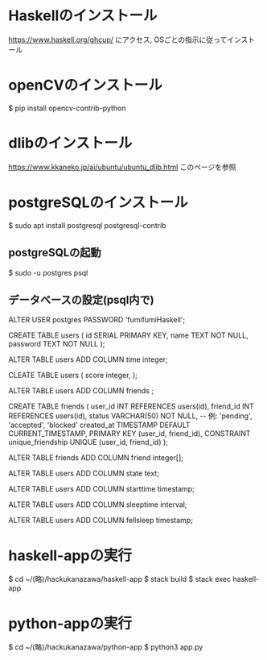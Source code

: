 # Haskellのインストール
https://www.haskell.org/ghcup/ にアクセス, OSごとの指示に従ってインストール

# openCVのインストール
$ pip install opencv-contrib-python

# dlibのインストール
https://www.kkaneko.jp/ai/ubuntu/ubuntu_dlib.html このページを参照

# postgreSQLのインストール
$ sudo apt install postgresql postgresql-contrib

## postgreSQLの起動
$ sudo -u postgres psql

## データベースの設定(psql内で)
ALTER USER postgres PASSWORD 'fumifumiHaskell';

CREATE TABLE users (
    id SERIAL PRIMARY KEY,
    name TEXT NOT NULL,
    password TEXT NOT NULL
);

ALTER TABLE users ADD COLUMN time integer;

CLEATE TABLE users (
             score integer,
             );

ALTER TABLE users ADD COLUMN friends ;

CREATE TABLE friends (
    user_id INT REFERENCES users(id),
    friend_id INT REFERENCES users(id),
    status VARCHAR(50) NOT NULL, -- 例: 'pending', 'accepted', 'blocked'
    created_at TIMESTAMP DEFAULT CURRENT_TIMESTAMP,
    PRIMARY KEY (user_id, friend_id),
    CONSTRAINT unique_friendship UNIQUE (user_id, friend_id)
);

ALTER TABLE friends ADD COLUMN friend integer[];

ALTER TABLE users ADD COLUMN state text;

ALTER TABLE users ADD COLUMN starttime timestamp;

ALTER TABLE users ADD COLUMN sleeptime interval;

ALTER TABLE users ADD COLUMN fellsleep timestamp;

# haskell-appの実行
$ cd ~/(略)/hackukanazawa/haskell-app
$ stack build
$ stack exec haskell-app

# python-appの実行
$ cd ~/(略)/hackukanazawa/python-app
$ python3 app.py
